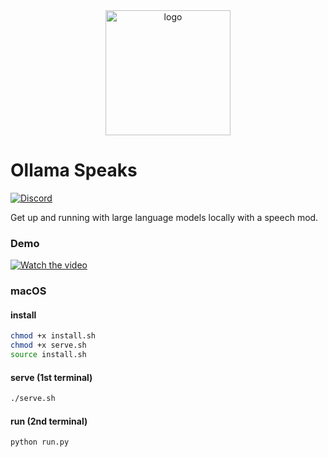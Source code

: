 <div align="center">
  <picture>
    <source media="(prefers-color-scheme: dark)" height="200px" srcset="https://github.com/jmorganca/ollama/assets/3325447/56ea1849-1284-4645-8970-956de6e51c3c">
    <img alt="logo" height="200px" src="https://github.com/jmorganca/ollama/assets/3325447/0d0b44e2-8f4a-4e99-9b52-a5c1c741c8f7">
  </picture>
</div>

# Ollama Speaks

[![Discord](https://dcbadge.vercel.app/api/server/ollama?style=flat&compact=true)](https://discord.gg/ollama)

Get up and running with large language models locally with a speech mod.

### Demo

[![Watch the video](https://img.youtube.com/vi/NYRUC0v50DI/0.jpg)](https://youtu.be/NYRUC0v50DI)

### macOS

#### install
```bash
chmod +x install.sh
chmod +x serve.sh
source install.sh
```

#### serve (1st terminal)
```bash
./serve.sh
```

#### run (2nd terminal)
```bash
python run.py
```
